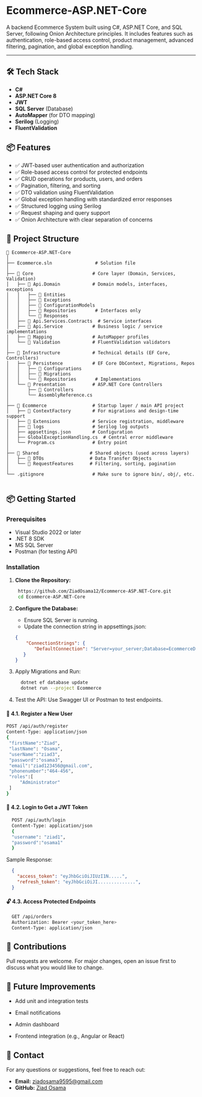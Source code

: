 # Ecommerce-ASP.NET-Core

A backend Ecommerce System built using C#, ASP.NET Core, and SQL Server, following Onion Architecture principles. It includes features such as authentication, role-based access control, product management, advanced filtering, pagination, and global exception handling.

---

## 🛠️ Tech Stack

- **C#**
- **ASP.NET Core 8**
- **JWT**
- **SQL Server** (Database)
- **AutoMapper** (for DTO mapping)
- **Serilog** (Logging)
- **FluentValidation**

## 📦 Features

- ✅ JWT-based user authentication and authorization
- ✅ Role-based access control for protected endpoints
- ✅ CRUD operations for products, users, and orders
- ✅ Pagination, filtering, and sorting
- ✅ DTO validation using FluentValidation
- ✅ Global exception handling with standardized error responses
- ✅ Structured logging using Serilog
- ✅ Request shaping and query support
- ✅ Onion Architecture with clear separation of concerns

## 📁 Project Structure
```plaintext
📁 Ecommerce-ASP.NET-Core
│
├── Ecommerce.sln                # Solution file
│
├── 📁 Core                      # Core layer (Domain, Services, Validation)
│   ├── 📁 Api.Domain            # Domain models, interfaces, exceptions
│   │   ├── 📁 Entities
│   │   ├── 📁 Exceptions
│   │   ├── 📁 ConfigurationModels
│   │   ├── 📁 Repositories       # Interfaces only
│   │   └── 📁 Responses
│   ├── 📁 Api.Services.Contracts  # Service interfaces
│   ├── 📁 Api.Service           # Business logic / service implementations
│   ├── 📁 Mapping               # AutoMapper profiles
│   └── 📁 Validation            # FluentValidation validators
│
├── 📁 Infrastructure            # Technical details (EF Core, Controllers)
│   ├── 📁 Persistence           # EF Core DbContext, Migrations, Repos
│   │   ├── 📁 Configurations
│   │   ├── 📁 Migrations
│   │   └── 📁 Repositories       # Implementations
│   └── 📁 Presentation          # ASP.NET Core Controllers
│       ├── 📁 Controllers
│       └── AssemblyReference.cs
│
├── 📁 Ecommerce                 # Startup layer / main API project
│   ├── 📁 ContextFactory        # For migrations and design-time support
│   ├── 📁 Extensions            # Service registration, middleware
│   ├── 📁 logs                  # Serilog log outputs
│   ├── appsettings.json        # Configuration
│   ├── GlobalExceptionHandling.cs  # Central error middleware
│   └── Program.cs              # Entry point
│
├── 📁 Shared                   # Shared objects (used across layers)
│   ├── 📁 DTOs                 # Data Transfer Objects
│   └── 📁 RequestFeatures      # Filtering, sorting, pagination
│
└── .gitignore                  # Make sure to ignore bin/, obj/, etc.


```
## 📦 Getting Started

### Prerequisites

* Visual Studio 2022 or later
* .NET 8 SDK
* MS SQL Server
* Postman (for testing API)

### Installation

1. **Clone the Repository:**

   ```bash
    https://github.com/ZiadOsama12/Ecommerce-ASP.NET-Core.git
    cd Ecommerce-ASP.NET-Core
   
2. **Configure the Database:**
   
   * Ensure SQL Server is running.
   * Update the connection string in appsettings.json:
   ```json
   {
       "ConnectionStrings": {
          "DefaultConnection": "Server=your_server;Database=EcommerceDB;Trusted_Connection=True;TrustServerCertificate=True;"
      }
   }
   ```
3. Apply Migrations and Run:
   ```bash
     dotnet ef database update
     dotnet run --project Ecommerce
   ```
4. Test the API:
    Use Swagger UI or Postman to test endpoints.
####  🔐 4.1. Register a New User

   ```bash
   POST /api/auth/register
   Content-Type: application/json
  {
    "firstName":"Ziad",
    "lastName": "Osama",
    "userName":"ziad3",
    "password":"osama3",
    "email":"ziad123456@gmail.com",
    "phonenumber":"464-456",
    "roles":[
        "Administrator"
    ]
  }
  ```
####  🔑 4.2. Login to Get a JWT Token
  ```bash
    POST /api/auth/login
    Content-Type: application/json
    {
    "username": "ziad1",
    "password":"osama1"
    }
```
  Sample Response:
  ```json
    {
      "access_token": "eyJhbGciOiJIUzI1N.....",
      "refresh_token": "eyJhbGciOiJI..............",
    }
  ```
####  🔓 4.3. Access Protected Endpoints

```bash
  GET /api/orders
  Authorization: Bearer <your_token_here>
  Content-Type: application/json
```

## 🤝 Contributions
Pull requests are welcome. For major changes, open an issue first to discuss what you would like to change.

## 📌 Future Improvements
* Add unit and integration tests

* Email notifications

* Admin dashboard

* Frontend integration (e.g., Angular or React)

## 💬 Contact

For any questions or suggestions, feel free to reach out:

* **Email:** ziadosama9595@gmail.com
* **GitHub:** [Ziad Osama](https://github.com/ZiadOsama12)

